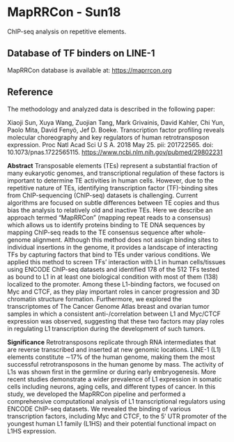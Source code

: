 # MapRRCon - Sun18

ChIP-seq analysis on repetitive elements.

## Database of TF binders on LINE-1

MapRRCon database is available at: https://maprrcon.org

## Reference

The methodology and analyzed data is described in the following paper:

Xiaoji Sun, Xuya Wang, Zuojian Tang, Mark Grivainis, David Kahler, Chi Yun, Paolo Mita, David Fenyö, Jef D. Boeke. Transcription factor profiling reveals molecular choreography and key regulators of human retrotransposon expression. Proc Natl Acad Sci U S A. 2018 May 25. pii: 201722565. doi: 10.1073/pnas.1722565115. 
https://www.ncbi.nlm.nih.gov/pubmed/29802231

**Abstract**
Transposable elements (TEs) represent a substantial fraction of many eukaryotic genomes, and transcriptional regulation of these factors is important to determine TE activities in human cells. However, due to the repetitive nature of TEs, identifying transcription factor (TF)-binding sites from ChIP-sequencing (ChIP-seq) datasets is challenging. Current algorithms are focused on subtle differences between TE copies and thus bias the analysis to relatively old and inactive TEs. Here we describe an approach termed “MapRRCon” (mapping repeat reads to a consensus) which allows us to identify proteins binding to TE DNA sequences by mapping ChIP-seq reads to the TE consensus sequence after whole-genome alignment. Although this method does not assign binding sites to individual insertions in the genome, it provides a landscape of interacting TFs by capturing factors that bind to TEs under various conditions. We applied this method to screen TFs’ interaction with L1 in human cells/tissues using ENCODE ChIP-seq datasets and identified 178 of the 512 TFs tested as bound to L1 in at least one biological condition with most of them (138) localized to the promoter. Among these L1-binding factors, we focused on Myc and CTCF, as they play important roles in cancer progression and 3D chromatin structure formation. Furthermore, we explored the transcriptomes of The Cancer Genome Atlas breast and ovarian tumor samples in which a consistent anti-/correlation between L1 and Myc/CTCF expression was observed, suggesting that these two factors may play roles in regulating L1 transcription during the development of such tumors.

**Significance**
Retrotransposons replicate through RNA intermediates that are reverse transcribed and inserted at new genomic locations. LINE-1 (L1) elements constitute ∼17% of the human genome, making them the most successful retrotransposons in the human genome by mass. The activity of L1s was shown first in the germline or during early embryogenesis. More recent studies demonstrate a wider prevalence of L1 expression in somatic cells including neurons, aging cells, and different types of cancer. In this study, we developed the MapRRCon pipeline and performed a comprehensive computational analysis of L1 transcriptional regulators using ENCODE ChIP-seq datasets. We revealed the binding of various transcription factors, including Myc and CTCF, to the 5′ UTR promoter of the youngest human L1 family (L1HS) and their potential functional impact on L1HS expression.

